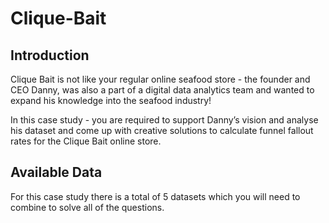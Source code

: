 # Clique-Bait
## Introduction
Clique Bait is not like your regular online seafood store - the founder and CEO Danny, was also a part of a digital data analytics team and wanted to expand his knowledge into the seafood industry!

In this case study - you are required to support Danny’s vision and analyse his dataset and come up with creative solutions to calculate funnel fallout rates for the Clique Bait online store.

## Available Data
For this case study there is a total of 5 datasets which you will need to combine to solve all of the questions.
